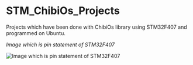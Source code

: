 # STM_ChibiOs_Projects

Projects which have been done with ChibiOs library using STM32F407 and programmed on Ubuntu.

*Image which is pin statement of STM32F407*

![Image which is pin statement of STM32F407](http://i.imgur.com/fd867Df.png)
